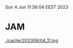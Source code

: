 Sun  4 Jun 11:36:04 EEST 2023
# JAM
<a href='./cache/202306/04_11.log'>./cache/202306/04_11.log</a>
